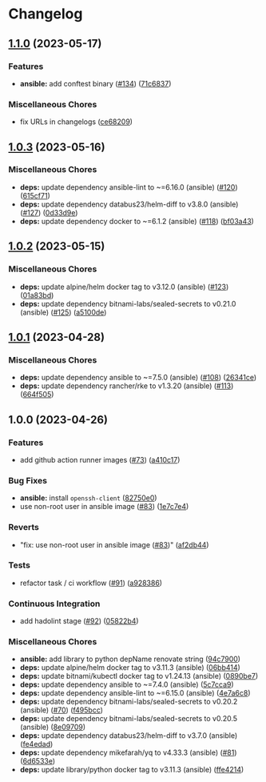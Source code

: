 # Changelog

## [1.1.0](https://git.dhl.com/DATA-LAKE-10108/rancher-pipeline-image/compare/ansible-v1.0.3...ansible-v1.1.0) (2023-05-17)


### Features

* **ansible:** add conftest binary ([#134](https://git.dhl.com/DATA-LAKE-10108/rancher-pipeline-image/issues/134)) ([71c6837](https://git.dhl.com/DATA-LAKE-10108/rancher-pipeline-image/commit/71c68377f22872ae19b068b2eaadd0e2e5951620))


### Miscellaneous Chores

* fix URLs in changelogs ([ce68209](https://git.dhl.com/DATA-LAKE-10108/rancher-pipeline-image/commit/ce6820972fb82bdaec93036588fc28896bf8ea63))

## [1.0.3](https://git.dhl.com/DATA-LAKE-10108/rancher-pipeline-image/compare/ansible-v1.0.2...ansible-v1.0.3) (2023-05-16)


### Miscellaneous Chores

* **deps:** update dependency ansible-lint to ~=6.16.0 (ansible) ([#120](https://git.dhl.com/DATA-LAKE-10108/rancher-pipeline-image/issues/120)) ([615cf71](https://git.dhl.com/DATA-LAKE-10108/rancher-pipeline-image/commit/615cf715ebf9ba25267c6d0ca592040b79475e2d))
* **deps:** update dependency databus23/helm-diff to v3.8.0 (ansible) ([#127](https://git.dhl.com/DATA-LAKE-10108/rancher-pipeline-image/issues/127)) ([0d33d9e](https://git.dhl.com/DATA-LAKE-10108/rancher-pipeline-image/commit/0d33d9e479400775c3402bd3eee34537177f0795))
* **deps:** update dependency docker to ~=6.1.2 (ansible) ([#118](https://git.dhl.com/DATA-LAKE-10108/rancher-pipeline-image/issues/118)) ([bf03a43](https://git.dhl.com/DATA-LAKE-10108/rancher-pipeline-image/commit/bf03a438c85971979d9dd7c0f54d721ebad23181))

## [1.0.2](https://git.dhl.com/DATA-LAKE-10108/rancher-pipeline-image/compare/ansible-v1.0.1...ansible-v1.0.2) (2023-05-15)


### Miscellaneous Chores

* **deps:** update alpine/helm docker tag to v3.12.0 (ansible) ([#123](https://git.dhl.com/DATA-LAKE-10108/rancher-pipeline-image/issues/123)) ([01a83bd](https://git.dhl.com/DATA-LAKE-10108/rancher-pipeline-image/commit/01a83bd58e8292c0e59c0eb270ee41abf3727d7e))
* **deps:** update dependency bitnami-labs/sealed-secrets to v0.21.0 (ansible) ([#125](https://git.dhl.com/DATA-LAKE-10108/rancher-pipeline-image/issues/125)) ([a5100de](https://git.dhl.com/DATA-LAKE-10108/rancher-pipeline-image/commit/a5100de31e8b76724e96937625ea71c8d2b64405))

## [1.0.1](https://git.dhl.com/DATA-LAKE-10108/rancher-pipeline-image/compare/ansible-v1.0.0...ansible-v1.0.1) (2023-04-28)


### Miscellaneous Chores

* **deps:** update dependency ansible to ~=7.5.0 (ansible) ([#108](https://git.dhl.com/DATA-LAKE-10108/rancher-pipeline-image/issues/108)) ([26341ce](https://git.dhl.com/DATA-LAKE-10108/rancher-pipeline-image/commit/26341ce196fc79182ebecf443b9fb874af042e66))
* **deps:** update dependency rancher/rke to v1.3.20 (ansible) ([#113](https://git.dhl.com/DATA-LAKE-10108/rancher-pipeline-image/issues/113)) ([664f505](https://git.dhl.com/DATA-LAKE-10108/rancher-pipeline-image/commit/664f5051ad19fe84f852e8443dcda98322afc322))

## 1.0.0 (2023-04-26)


### Features

* add github action runner images ([#73](https://git.dhl.com/DATA-LAKE-10108/rancher-pipeline-image/issues/73)) ([a410c17](https://git.dhl.com/DATA-LAKE-10108/rancher-pipeline-image/commit/a410c17d2974910e76fc329828a4a0963cfa3fab))


### Bug Fixes

* **ansible:** install `openssh-client` ([82750e0](https://git.dhl.com/DATA-LAKE-10108/rancher-pipeline-image/commit/82750e0da509a47d09cd7cc1c81c18605166b2b9))
* use non-root user in ansible image ([#83](https://git.dhl.com/DATA-LAKE-10108/rancher-pipeline-image/issues/83)) ([1e7c7e4](https://git.dhl.com/DATA-LAKE-10108/rancher-pipeline-image/commit/1e7c7e4fdb025bc8ea64f14c4a428c22f94815c9))


### Reverts

* "fix: use non-root user in ansible image ([#83](https://git.dhl.com/DATA-LAKE-10108/rancher-pipeline-image/issues/83))" ([af2db44](https://git.dhl.com/DATA-LAKE-10108/rancher-pipeline-image/commit/af2db44d566719256c597320c722c2477d238897))


### Tests

* refactor task / ci workflow ([#91](https://git.dhl.com/DATA-LAKE-10108/rancher-pipeline-image/issues/91)) ([a928386](https://git.dhl.com/DATA-LAKE-10108/rancher-pipeline-image/commit/a92838677c78655c377d04760c784fd6ce51faf7))


### Continuous Integration

* add hadolint stage ([#92](https://git.dhl.com/DATA-LAKE-10108/rancher-pipeline-image/issues/92)) ([05822b4](https://git.dhl.com/DATA-LAKE-10108/rancher-pipeline-image/commit/05822b41765643abd842d3ad6652c894c7089207))


### Miscellaneous Chores

* **ansible:** add library to python depName renovate string ([94c7900](https://git.dhl.com/DATA-LAKE-10108/rancher-pipeline-image/commit/94c7900f1fc6a77f0951944e48856855e366e987))
* **deps:** update alpine/helm docker tag to v3.11.3 (ansible) ([06bb414](https://git.dhl.com/DATA-LAKE-10108/rancher-pipeline-image/commit/06bb4141f8b65acf4bd00baa085db6a38326df46))
* **deps:** update bitnami/kubectl docker tag to v1.24.13 (ansible) ([0890be7](https://git.dhl.com/DATA-LAKE-10108/rancher-pipeline-image/commit/0890be756eb214e0beb2a961587422d459087ef5))
* **deps:** update dependency ansible to ~=7.4.0 (ansible) ([5c7cca9](https://git.dhl.com/DATA-LAKE-10108/rancher-pipeline-image/commit/5c7cca95eefb1b98156d848cf431e6d22bfba616))
* **deps:** update dependency ansible-lint to ~=6.15.0 (ansible) ([4e7a6c8](https://git.dhl.com/DATA-LAKE-10108/rancher-pipeline-image/commit/4e7a6c8d620b61788c5644d8dd6df0ad17fbb9d3))
* **deps:** update dependency bitnami-labs/sealed-secrets to v0.20.2 (ansible) ([#70](https://git.dhl.com/DATA-LAKE-10108/rancher-pipeline-image/issues/70)) ([f495bcc](https://git.dhl.com/DATA-LAKE-10108/rancher-pipeline-image/commit/f495bcc4f61153efb68963d64731a6317767cfa9))
* **deps:** update dependency bitnami-labs/sealed-secrets to v0.20.5 (ansible) ([8e09709](https://git.dhl.com/DATA-LAKE-10108/rancher-pipeline-image/commit/8e097093fcbbfecf01d26beb7fc5986f5df949f8))
* **deps:** update dependency databus23/helm-diff to v3.7.0 (ansible) ([fe4edad](https://git.dhl.com/DATA-LAKE-10108/rancher-pipeline-image/commit/fe4edad262e1086ca26c18391d92073c244e3ad9))
* **deps:** update dependency mikefarah/yq to v4.33.3 (ansible) ([#81](https://git.dhl.com/DATA-LAKE-10108/rancher-pipeline-image/issues/81)) ([6d6533e](https://git.dhl.com/DATA-LAKE-10108/rancher-pipeline-image/commit/6d6533ec67dbde402f97d1dde27607421b09df00))
* **deps:** update library/python docker tag to v3.11.3 (ansible) ([ffe4214](https://git.dhl.com/DATA-LAKE-10108/rancher-pipeline-image/commit/ffe4214798acf6f2ae4c964474592fd996e77de3))
